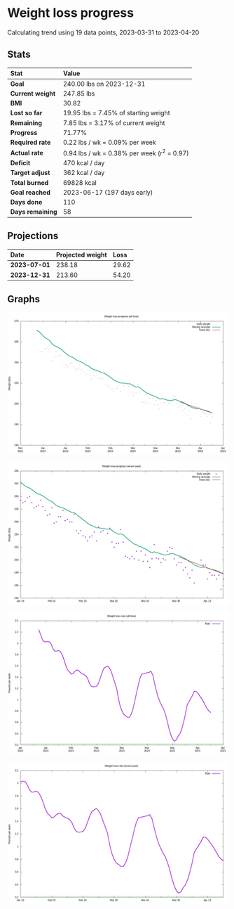 # Weight loss progress

Calculating trend using 19 data points, 2023-03-31 to 2023-04-20

## Stats

Stat|Value
:-|:-
**Goal**|240.00 lbs on 2023-12-31
**Current weight**|247.85 lbs
**BMI**|30.82
**Lost so far**|19.95 lbs =  7.45% of starting weight
**Remaining**|7.85 lbs =  3.17% of current  weight
**Progress**|71.77%
**Required rate**|0.22 lbs / wk = 0.09% per week
**Actual rate**|0.94 lbs / wk = 0.38% per week  (r<sup>2</sup> = 0.97)
**Deficit**|470 kcal / day
**Target adjust**|362 kcal / day
**Total burned**|69828 kcal
**Goal reached**|2023-06-17 (197 days early)
**Days done**|110
**Days remaining**|58

## Projections

Date|Projected weight|Loss
:-|:-|:-
**2023-07-01**|238.18|29.62
**2023-12-31**|213.60|54.20

## Graphs

![](weight-graph-alltime.png)

![](weight-graph-recent.png)

![](rate-graph-alltime.png)

![](rate-graph-recent.png)
